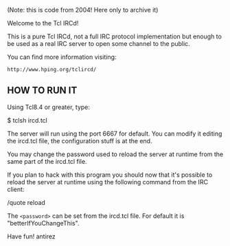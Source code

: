 (Note: this is code from 2004! Here only to archive it)

Welcome to the Tcl IRCd!

This is a pure Tcl IRCd, not a full IRC protocol implementation but enough
to be used as a real IRC server to open some channel to the public.

You can find more information visiting:

    http://www.hping.org/tclircd/

## HOW TO RUN IT

Using Tcl8.4 or greater, type:

  $ tclsh ircd.tcl

The server will run using the port 6667 for default. You can
modify it editing the ircd.tcl file, the configuration stuff is
at the end.

You may change the password used to reload the server at runtime
from the same part of the ircd.tcl file.

If you plan to hack with this program you should now that it's
possible to reload the server at runtime using the following
command from the IRC client:

  /quote reload <password>

The `<password>` can be set from the ircd.tcl file. For default
it is "betterIfYouChangeThis".

Have fun!
antirez
